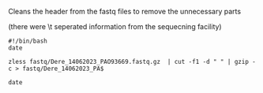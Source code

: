 Cleans the header from the fastq files to remove the unnecessary parts

(there were \t seperated information from the sequecning facility)

```
#!/bin/bash
date

zless fastq/Dere_14062023_PAO93669.fastq.gz  | cut -f1 -d " " | gzip -c > fastq/Dere_14062023_PA$

date
```
